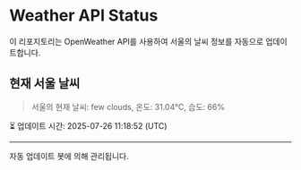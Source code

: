 
# Weather API Status

이 리포지토리는 OpenWeather API를 사용하여 서울의 날씨 정보를 자동으로 업데이트합니다.

## 현재 서울 날씨
> 서울의 현재 날씨: few clouds, 온도: 31.04°C, 습도: 66%

⏳ 업데이트 시간: 2025-07-26 11:18:52 (UTC)

---
자동 업데이트 봇에 의해 관리됩니다.
